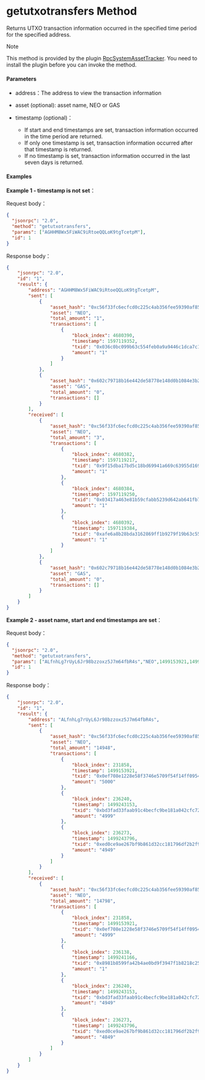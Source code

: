 # getutxotransfers Method

Returns UTXO transaction information occurred in the specified time period for the specified address. 

> [!Note]
>
> This method is provided by the plugin [RpcSystemAssetTracker](https://github.com/neo-project/neo-plugins/releases). You need to install the plugin before you can invoke the method.

#### Parameters

- address：The address to view the transaction information

- asset (optional): asset name, NEO or GAS

- timestamp (optional)：
  - If start and end timestamps are set, transaction information occurred in the time period are returned.
  - If only one timestamp is set, transaction information occurred after that timestamp is returned.
  - If no timestamp is set, transaction information occurred in the last seven days is returned.

#### Examples

**Example 1  - timestamp is not set**：

Request body：

```json
{
  "jsonrpc": "2.0",
  "method": "getutxotransfers",
  "params": ["AGHHM8Wx5FiWAC9iRtoeQQLoK9tgTcetpM"],
  "id": 1
}
```

Response body：

```json
{
    "jsonrpc": "2.0",
    "id": "1",
    "result": {
        "address": "AGHHM8Wx5FiWAC9iRtoeQQLoK9tgTcetpM",
        "sent": [
            {
                "asset_hash": "0xc56f33fc6ecfcd0c225c4ab356fee59390af8560be0e930faebe74a6daff7c9b",
                "asset": "NEO",
                "total_amount": "1",
                "transactions": [
                    {
                        "block_index": 4680390,
                        "timestamp": 1597119352,
                        "txid": "0x036c0bc099b63c554feb0a9a9446c1dca7c1610e733c904772311ab8bc3d28bd",
                        "amount": "1"
                    }
                ]
            },
            {
                "asset_hash": "0x602c79718b16e442de58778e148d0b1084e3b2dffd5de6b7b16cee7969282de7",
                "asset": "GAS",
                "total_amount": "0",
                "transactions": []
            }
        ],
        "received": [
            {
                "asset_hash": "0xc56f33fc6ecfcd0c225c4ab356fee59390af8560be0e930faebe74a6daff7c9b",
                "asset": "NEO",
                "total_amount": "3",
                "transactions": [
                    {
                        "block_index": 4680382,
                        "timestamp": 1597119217,
                        "txid": "0x9f15dba17bd5c18bd69941a669c63955d1692af8348dbc2d0364111baad60fff",
                        "amount": "1"
                    },
                    {
                        "block_index": 4680384,
                        "timestamp": 1597119250,
                        "txid": "0x03417a463e81b59cfabb5239d642ab641fb78ebb6947e719713219961ead72bf",
                        "amount": "1"
                    },
                    {
                        "block_index": 4680392,
                        "timestamp": 1597119384,
                        "txid": "0xafe6a8b28bda3162869ff1b9279f19b63c552c6c3688af38dbde87d15e1bf270",
                        "amount": "1"
                    }
                ]
            },
            {
                "asset_hash": "0x602c79718b16e442de58778e148d0b1084e3b2dffd5de6b7b16cee7969282de7",
                "asset": "GAS",
                "total_amount": "0",
                "transactions": []
            }
        ]
    }
}
```

**Example 2 - asset name, start and end timestamps are set**：

Request body：

```json
{
  "jsonrpc": "2.0",
  "method": "getutxotransfers",
  "params": ["ALfnhLg7rUyL6Jr98bzzoxz5J7m64fbR4s","NEO",1499153921,1499259981],
  "id": 1
}
```

Response body：

```json
{
    "jsonrpc": "2.0",
    "id": "1",
    "result": {
        "address": "ALfnhLg7rUyL6Jr98bzzoxz5J7m64fbR4s",
        "sent": [
            {
                "asset_hash": "0xc56f33fc6ecfcd0c225c4ab356fee59390af8560be0e930faebe74a6daff7c9b",
                "asset": "NEO",
                "total_amount": "14948",
                "transactions": [
                    {
                        "block_index": 231858,
                        "timestamp": 1499153921,
                        "txid": "0x0ef708e1228e58f3746e5709f54f14ff0954239f67888aa2368ab559885cd521",
                        "amount": "5000"
                    },
                    {
                        "block_index": 236240,
                        "timestamp": 1499243153,
                        "txid": "0xbd3fad33faab91c4becfc9be181a042cfc721a797187ced6cdd94e0fefadd294",
                        "amount": "4999"
                    },
                    {
                        "block_index": 236273,
                        "timestamp": 1499243796,
                        "txid": "0xed0ce9ae267bf9b861d32cc181796df2b2f92c02ca773651a2c6c91f9b89e90e",
                        "amount": "4949"
                    }
                ]
            }
        ],
        "received": [
            {
                "asset_hash": "0xc56f33fc6ecfcd0c225c4ab356fee59390af8560be0e930faebe74a6daff7c9b",
                "asset": "NEO",
                "total_amount": "14798",
                "transactions": [
                    {
                        "block_index": 231858,
                        "timestamp": 1499153921,
                        "txid": "0x0ef708e1228e58f3746e5709f54f14ff0954239f67888aa2368ab559885cd521",
                        "amount": "4999"
                    },
                    {
                        "block_index": 236138,
                        "timestamp": 1499241166,
                        "txid": "0x8981b8599fa42b4ae0bd9f3947f1b8218c25b908a4a9e0b88f12ba98160099f3",
                        "amount": "1"
                    },
                    {
                        "block_index": 236240,
                        "timestamp": 1499243153,
                        "txid": "0xbd3fad33faab91c4becfc9be181a042cfc721a797187ced6cdd94e0fefadd294",
                        "amount": "4949"
                    },
                    {
                        "block_index": 236273,
                        "timestamp": 1499243796,
                        "txid": "0xed0ce9ae267bf9b861d32cc181796df2b2f92c02ca773651a2c6c91f9b89e90e",
                        "amount": "4849"
                    }
                ]
            }
        ]
    }
}
```